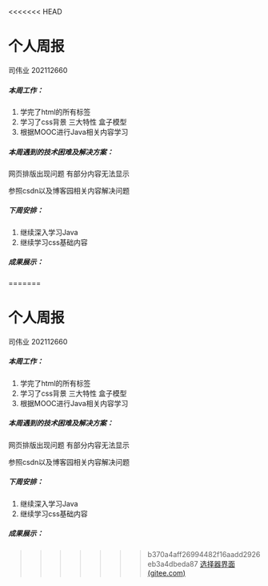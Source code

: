 <<<<<<< HEAD
# 个人周报

司伟业 202112660

##### 本周工作：

1. 学完了html的所有标签
2. 学习了css背景 三大特性 盒子模型
3. 根据MOOC进行Java相关内容学习

##### 本周遇到的技术困难及解决方案：

网页排版出现问题 有部分内容无法显示 

参照csdn以及博客园相关内容解决问题

##### 下周安排：

1. 继续深入学习Java
2. 继续学习css基础内容

##### 成果展示：

=======
# 个人周报

司伟业 202112660

##### 本周工作：

1. 学完了html的所有标签
2. 学习了css背景 三大特性 盒子模型
3. 根据MOOC进行Java相关内容学习

##### 本周遇到的技术困难及解决方案：

网页排版出现问题 有部分内容无法显示 

参照csdn以及博客园相关内容解决问题

##### 下周安排：

1. 继续深入学习Java
2. 继续学习css基础内容

##### 成果展示：

>>>>>>> b370a4aff26994482f16aadd2926eb3a4dbeda87
[选择器界面(gitee.com)](https://gitee.com/Y-aY-a/temporary-documents/blob/master/综合案例-注册页面.html)